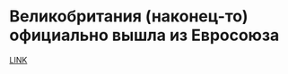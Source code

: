 # Великобритания (наконец-то) официально вышла из Евросоюза



[LINK](https://varlamov.ru/3773019.html)